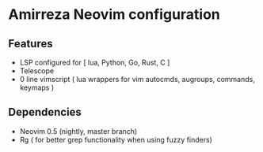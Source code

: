 # Amirreza Neovim configuration

## Features
- LSP configured for [ lua, Python, Go, Rust, C ]
- Telescope
- 0 line vimscript ( lua wrappers for vim autocmds, augroups, commands, keymaps )

## Dependencies
- Neovim 0.5 (nightly, master branch)
- Rg ( for better grep functionality when using fuzzy finders)
